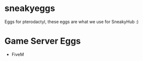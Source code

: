 # sneakyeggs
Eggs for pterodactyl, these eggs are what we use for SneakyHub :)



# Game Server Eggs

- FiveM

